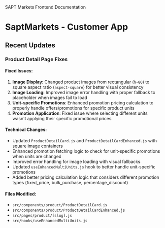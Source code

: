 SAPT Markets Frontend Documentation

# SaptMarkets - Customer App

## Recent Updates

### Product Detail Page Fixes

#### Fixed Issues:
1. **Image Display**: Changed product images from rectangular (`h-80`) to square aspect ratio (`aspect-square`) for better visual consistency
2. **Image Loading**: Improved image error handling with proper fallback to placeholder when images fail to load
3. **Unit-specific Promotions**: Enhanced promotion pricing calculation to properly handle offers/promotions for specific product units
4. **Promotion Application**: Fixed issue where selecting different units wasn't applying their specific promotional prices

#### Technical Changes:
- Updated `ProductDetailCard.js` and `ProductDetailCardEnhanced.js` with square image containers
- Enhanced promotion fetching logic to check for unit-specific promotions when units are changed
- Improved error handling for image loading with visual fallbacks
- Updated `useEnhancedMultiUnits.js` hook to better handle unit-specific promotions
- Added better pricing calculation logic that considers different promotion types (fixed_price, bulk_purchase, percentage_discount)

#### Files Modified:
- `src/components/product/ProductDetailCard.js`
- `src/components/product/ProductDetailCardEnhanced.js`  
- `src/pages/product/[slug].js`
- `src/hooks/useEnhancedMultiUnits.js`

